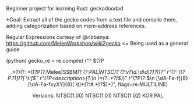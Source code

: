 Beginner project for learning Rust: geckodoodad

*Goal: Extract all of the gecko codes from a text file and compile them, adding categorization based on mem-address references.

Regular Expressions curtesy of @ribbanya:
https://github.com/MeleeWorkshop/wiki2gecko <= Being used as a general guide

(python)
gecko_re = re.compile(
    r"^ \$(?P<header>.*?)(?: *\((?P<version>(?:Melee|SSBM)? *(?:PAL|NTSC)? *(?:v?\d\.\d\d)?)?\))?"
    r"(?: *\[(?P<authors>.*?)\])?[ \t:]*$"
    r"(?P<description>(?:\n \*(?:.*?)$)*)"
    r"(?P<hex>(?:$\n [\dA-Fa-f]{8} [\dA-Fa-fxyXY]{8}[ \t]*(?:#.*)?$)+)",
    flags=re.MULTILINE)

Versions:
NTSC(1.00)
NTSC(1.01)
NTSC(1.02)
KOR
PAL